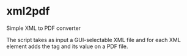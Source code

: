 # xml2pdf
Simple XML to PDF converter

The script takes as input a GUI-selectable XML file and for each XML element adds the tag and its value on a PDF file.
